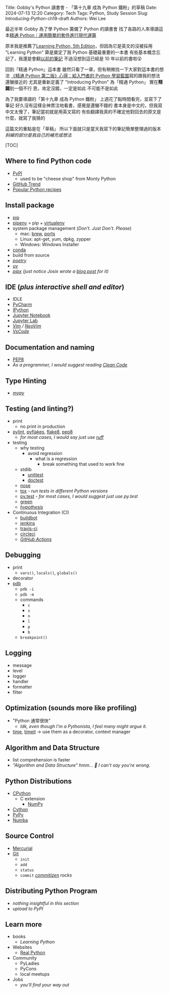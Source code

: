 Title: Gobby's Python 讀書會 - 「第十九章 成為 Python 鐵粉」的草稿
Date: 2024-07-13 12:20
Category: Tech
Tags: Python, Study Session
Slug: Introducing-Python-ch19-draft
Authors: Wei Lee

最近半年 Gobby 為了學 Python 籌備了 Python 的讀書會
找了各路的人來導讀這本[精通 Python｜運用簡單的套件進行現代運算](https://www.tenlong.com.tw/products/9789865024864)

<!--more-->

原本我是推薦了[Learning Python, 5th Edition](https://www.oreilly.com/library/view/learning-python-5th/9781449355722/)，但因為它是英文的沒被採用
"Learning Python" 算是奠定了我 Python 基礎最重要的一本書
有些基本概念忘記了，我還是會翻[以前的筆記](https://nbviewer.org/github/Lee-W/Learning_Python/tree/master/)
不過沒想到這已經是 10 年以前的書啦😲

回到「精通 Python」這本書
雖然只看了一章，但有稍微找一下大家對這本書的想法
[《精通 Python 第二版》心得：給入門者的 Python 學習藍圖](https://blog.kyomind.tw/introducing-python/)寫的跟我的想法還蠻接近的
尤其是重新定義了 "Introducing Python" 為「精通 Python」
實在**精闢**到一個不行
恩，肯定沒錯，一定是如此
不可能不是如此

為了我要導讀的「第十九章 成為 Python 鐵粉」
上週花了點時間看完，並寫下了筆記
好久沒有這樣全神貫注地看書，感覺是還蠻不錯的
書本身是中文的，但我寫中文太慢了，筆記當初就是用英文寫的
有些翻譯我真的不確定他對回去的原文是什麼，就寫了我猜的

這篇文的重點是在「草稿」
所以下面就只是當天我寫下的筆記簡單整理過的版本
*斜線的部分是我自己的補充或想法*

[TOC]

## Where to find Python code
* [PyPI](https://pypi.org/)
    * used to be "cheese shop" from Monty Python
* [GitHub Trend](https://github.com/trending/python)
* [Popular Python recipes](https://code.activestate.com/recipes/langs/python/)

## Install package
* [pip](https://pypi.org/project/pip/)
* [pipenv](https://pipenv.pypa.io/en/latest/) = pip + [virtualenv](https://virtualenv.pypa.io/en/latest/)
* system package management (*Don't. Just Don't. Please*)
    * mac: [brew](https://brew.sh/), [ports](https://www.macports.org/)
    * Linux: apt-get, yum, dpkg, zypper
    * Windows: Windows Installer
* [conda](https://conda.io/projects/conda/en/latest/user-guide/getting-started.html)
* build from source
* *[poetry](https://python-poetry.org/)*
* *[uv](https://github.com/astral-sh/uv)*
* *[pipx](https://github.com/pypa/pipx) (just notice Josix wrote a [blog post](https://josix.tw/post/pipx-deep-dive/) for it)*

## IDE (*plus interactive shell and editor*)
* IDLE
* [PyCharm](https://www.jetbrains.com/pycharm/)
* [IPython](https://ipython.org/)
* [Jupyter Notebook](https://jupyter.org/)
* [Jupyter Lab](https://jupyterlab.readthedocs.io/en/stable/getting_started/installation.html)
* *[Vim](https://www.vim.org/) / [NeoVim](https://neovim.io/)*
* *[VsCode](https://code.visualstudio.com/)*

## Documentation and naming
* [PEP8](https://peps.python.org/pep-0008/)
* *As a programmer, I would suggest reading [Clean Code]({filename}/posts/tech/2018/05-the-clean-code.md)*

## Type Hinting
* *[mypy](https://github.com/python/mypy)*

## Testing (and linting?)
* print
    * no print in production
* [pylint](https://github.com/pylint-dev/pylint), [pyflakes](https://github.com/PyCQA/pyflakes), [flake8](https://flake8.pycqa.org/en/latest/), [pep8](https://pypi.org/project/pep8/)
    * *for most cases, I would say just use [ruff](https://github.com/astral-sh/ruff)*
* testing
    * why testing
        * avoid regression
            * what is a regression
                * break something that used to work fine
    * stdlib
        * [unittest](https://docs.python.org/3/library/unittest.html)
        * [doctest](https://docs.python.org/3/library/doctest.html)
    * [nose](https://pypi.org/project/nose/)
    * [tox](https://tox.wiki/) - *run tests in different Python versions*
    * [py.test](https://docs.pytest.org/) - *for most cases, I would suggest just use py.test*
    * [green](https://github.com/CleanCut/green)
    * *[hypothesis](https://github.com/CleanCut/green)*
* Continuous Integration (CI)
    * [buildbot](https://buildbot.net/)
    * [jenkins](https://www.jenkins.io/)
    * [travis-ci](https://www.travis-ci.com/)
    * [circleci](https://circleci.com/)
    * *[GitHub Actions](https://github.com/features/actions)*

## Debugging
* print
    * `vars()`, `locals()`, `globals()`
* decorator
* [pdb](https://docs.python.org/3/library/pdb.html)
    * `pdb -i`
    * `pdb -m`
    * commands
        * `c`
        * `s`
        * `n`
        * `l`
        * `p`
        * `b`
    * `breakpoint()`

## Logging
* message
* level
* logger
* handler
* formatter
* filter

## Optimization (sounds more like profiling)
* "Python 通常很快"
    * *Idk, even though I'm a Pythonista, I feel many might argue it.*
* [time](https://docs.python.org/3/library/time.html), [timeit](https://docs.python.org/3/library/timeit.html) → use them as a decorator, context manager

## Algorithm and Data Structure
* list comprehension is faster
* *"Algorithm and Data Structure" hmm... 🤔 I can't say you're wrong.*

## Python Distributions
* [CPython](https://github.com/python/cpython)
    * C extension
        * [NumPy](https://numpy.org/)
* [Cython](https://cython.org/)
* [PyPy](https://www.pypy.org/)
* [Numba](https://numba.pydata.org/)

## Source Control
* [Mercurial](https://www.mercurial-scm.org/)
* [Git](https://git-scm.com/)
    * `init`
    * `add`
    * `status`
    * `commit` *[commitizen](https://github.com/commitizen-tools/commitizen) rocks*

## Distributing Python Program
* *nothing insightful in this section*
* *upload to PyPI*

## Learn more
* books
    * *Learning Python*
* Websites
    * [Real Python](https://realpython.com/)
* Community
    * PyLadies
    * PyCons
    * local meetups
* Jobs
    * *you'll find your way out*
